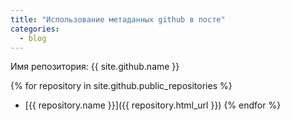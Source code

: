 ```yaml
---
title: "Использование метаданных github в посте"
categories:
  - blog
---
```


Имя репозитория: {{ site.github.name }}

{% for repository in site.github.public_repositories %}
  * [{{ repository.name }}]({{ repository.html_url }})
{% endfor %}

